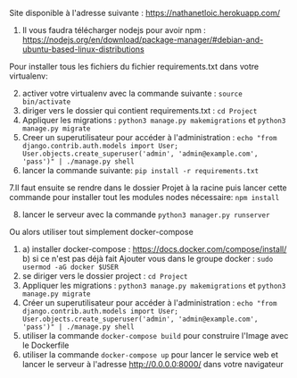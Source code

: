 Site disponible à l'adresse suivante : https://nathanetloic.herokuapp.com/

1. Il vous faudra télécharger nodejs pour avoir npm : 
https://nodejs.org/en/download/package-manager/#debian-and-ubuntu-based-linux-distributions

Pour installer tous les fichiers du fichier requirements.txt dans votre virtualenv:

2. activer votre virtualenv avec la commande suivante : ```source bin/activate```
3. diriger vers le dossier qui contient requirements.txt : ```cd Project```
4. Appliquer les migrations : ```python3 manage.py makemigrations``` et ```python3 manage.py migrate```
5. Creer un superutilisateur pour accéder à l'administration : 
    ```echo "from django.contrib.auth.models import User; User.objects.create_superuser('admin', 'admin@example.com', 'pass')" | ./manage.py shell```
6. lancer la commande suivante: ```pip install -r requirements.txt```

7.Il faut ensuite se rendre dans le dossier Projet à la racine puis lancer cette commande pour installer tout les modules nodes nécessaire: ```npm install```

8. lancer le serveur avec la commande ```python3 manager.py runserver```

Ou alors utiliser tout simplement docker-compose

1. a) installer docker-compose : https://docs.docker.com/compose/install/ 
   b) si ce n'est pas déjà fait Ajouter vous dans le groupe docker : ```sudo usermod -aG docker $USER```
2. se diriger vers le dossier project : ```cd Project```
3. Appliquer les migrations : ```python3 manage.py makemigrations``` et ```python3 manage.py migrate```
4. Créer un superutilisateur pour accéder à l'administration : 
    ```echo "from django.contrib.auth.models import User; User.objects.create_superuser('admin', 'admin@example.com', 'pass')" | ./manage.py shell```
5. utiliser la commande ```docker-compose build``` pour construire l'Image avec le Dockerfile
6. utiliser la commande ```docker-compose up``` pour lancer le service web et lancer le serveur à l'adresse http://0.0.0.0:8000/ dans votre navigateur
